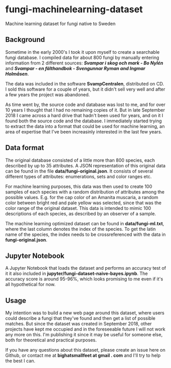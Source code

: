 # fungi-machinelearning-dataset

Machine learning dataset for fungi native to Sweden

## Background
Sometime in the early 2000's I took it upon myself to create a searchable fungi database. I compiled data for about 800 fungi by manually entering information from 2 different sources: ***Svampar i skog och mark - Bo Nylén*** and ***Svampar - en fälthandbok - Svengunnar Ryman and Ingmar Holmåsen***.

The data was included in the software **SvampCentralen**, distributed on CD. I sold this software for a couple of years, but it didn't sell very well and after a few years the project was abandoned.

As time went by, the source code and database was lost to me, and for over 10 years I thought that I had no remaining copies of it. But in late September 2018 I came across a hard drive that hadn't been used for years, and on it I found both the source code and the database. I immediately started trying to extract the data into a format that could be used for machine learning, an area of expertise that I've been increasinly interested in the last few years.

## Data format
The original database consisted of a little more than 800 species, each described by up to 35 attributes. A JSON representation of this original data can be found in the file **data/fungi-original.json**. It consists of several different types of attributes: enumerations, sets and color ranges etc.

For machine learning purposes, this data was then used to create 100 samples of each species with a random distribution of attributes among the possible values. E.g. for the cap color of an Amanita muscaria, a random color between bright red and pale yellow was selected, since that was the color range of the original dataset. This data is intended to mimic 100 descriptions of each species, as described by an observer of a sample.

The machine learning optimized dataset can be found in **data/fungi-ml.txt**, where the last column denotes the index of the species. To get the latin name of the species, the index needs to be crossreferenced with the data in **fungi-original.json**.

## Jupyter Notebook
A Jupyter Notebook that loads the dataset and performs an accuracy test of it it also included in **jupyter/fungi-dataset-naive-bayes.ipynb**. The accuracy score is around 95-96%, which looks promising to me even if it's all hypothetical for now.

## Usage
My intention was to build a new web page around this dataset, where users could describe a fungi that they've found and then get a list of possible matches. But since the dataset was created in September 2018, other projects have kept me occupied and in the foreseeable future I will not work any more on this. I'm publishing it since it may be useful for someone else, both for theoretical and practical purposes.

If you have any questions about this dataset, please create an issue here on Github, or contact me at **bighatsmallfeet at gmail . com** and I'll try to help the best I can.
